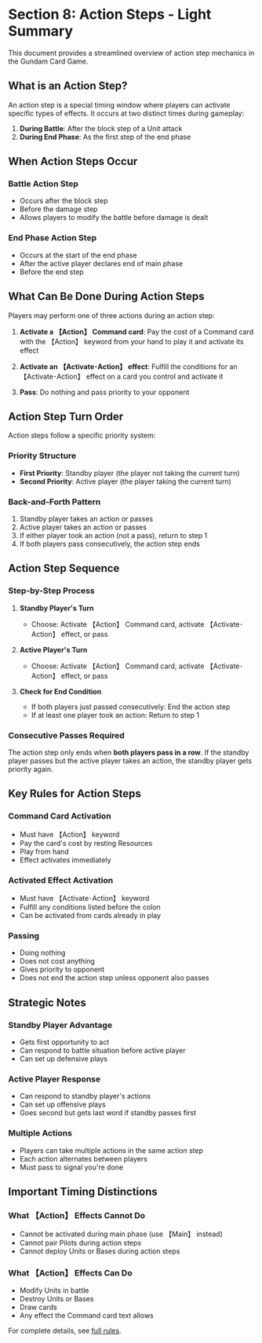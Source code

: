 # Section 8: Action Steps - Light Summary

This document provides a streamlined overview of action step mechanics in the Gundam Card Game.

## What is an Action Step?

An action step is a special timing window where players can activate specific types of effects. It occurs at two distinct times during gameplay:

1. **During Battle**: After the block step of a Unit attack
2. **During End Phase**: As the first step of the end phase

## When Action Steps Occur

### Battle Action Step
- Occurs after the block step
- Before the damage step
- Allows players to modify the battle before damage is dealt

### End Phase Action Step
- Occurs at the start of the end phase
- After the active player declares end of main phase
- Before the end step

## What Can Be Done During Action Steps

Players may perform one of three actions during an action step:

1. **Activate a 【Action】 Command card**: Pay the cost of a Command card with the 【Action】 keyword from your hand to play it and activate its effect

2. **Activate an 【Activate･Action】 effect**: Fulfill the conditions for an 【Activate･Action】 effect on a card you control and activate it

3. **Pass**: Do nothing and pass priority to your opponent

## Action Step Turn Order

Action steps follow a specific priority system:

### Priority Structure
- **First Priority**: Standby player (the player not taking the current turn)
- **Second Priority**: Active player (the player taking the current turn)

### Back-and-Forth Pattern
1. Standby player takes an action or passes
2. Active player takes an action or passes
3. If either player took an action (not a pass), return to step 1
4. If both players pass consecutively, the action step ends

## Action Step Sequence

### Step-by-Step Process

1. **Standby Player's Turn**
   - Choose: Activate 【Action】 Command card, activate 【Activate･Action】 effect, or pass

2. **Active Player's Turn**
   - Choose: Activate 【Action】 Command card, activate 【Activate･Action】 effect, or pass

3. **Check for End Condition**
   - If both players just passed consecutively: End the action step
   - If at least one player took an action: Return to step 1

### Consecutive Passes Required
The action step only ends when **both players pass in a row**. If the standby player passes but the active player takes an action, the standby player gets priority again.

## Key Rules for Action Steps

### Command Card Activation
- Must have 【Action】 keyword
- Pay the card's cost by resting Resources
- Play from hand
- Effect activates immediately

### Activated Effect Activation
- Must have 【Activate･Action】 keyword
- Fulfill any conditions listed before the colon
- Can be activated from cards already in play

### Passing
- Doing nothing
- Does not cost anything
- Gives priority to opponent
- Does not end the action step unless opponent also passes

## Strategic Notes

### Standby Player Advantage
- Gets first opportunity to act
- Can respond to battle situation before active player
- Can set up defensive plays

### Active Player Response
- Can respond to standby player's actions
- Can set up offensive plays
- Goes second but gets last word if standby passes first

### Multiple Actions
- Players can take multiple actions in the same action step
- Each action alternates between players
- Must pass to signal you're done

## Important Timing Distinctions

### What 【Action】 Effects Cannot Do
- Cannot be activated during main phase (use 【Main】 instead)
- Cannot pair Pilots during action steps
- Cannot deploy Units or Bases during action steps

### What 【Action】 Effects Can Do
- Modify Units in battle
- Destroy Units or Bases
- Draw cards
- Any effect the Command card text allows

For complete details, see [full rules](./full.md).
